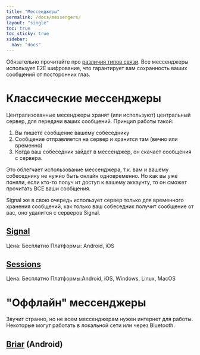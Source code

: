 ```yaml
---
title: "Мессенджеры"
permalink: /docs/messengers/
layout: "single"
toc: true
toc_sticky: true
sidebar:
  nav: "docs"
---
```


Обязательно прочитайте про [различия типов связи](/posts/how-messengers-work). Все мессенджеры использует E2E шифрование, что гарантирует вам сохранность ваших сообщений от посторонних глаз.

# Классические мессенджеры
Централизованные месенджеры хранят (или используют) центральный сервер, для передачи ваших сообщений. Принцип работы такой:
1. Вы пишете сообщение вашему собеседнику
2. Сообщение отправляется на сервер и хранится там (вечно или временно)
3. Когда ваш собеседник зайдет в мессенджер, он скачает сообщения с сервера.

Это облегчает использование мессенджера, т.к. вам и вашему собеседнику не нужно быть онлайн одновременно. Но как вы уже поняли, если кто-то получ	ит доступ к вашему аккаунту, то он сможет прочитать ВСЕ ваши сообщения. 

Signal же в свою очередь использует сервер только для временного хранения сообщений, как только ваш собеседник получит сообщение от вас, оно удалится с серверов Signal. 

## [Signal]()
Цена: Бесплатно
Платформы: Android, iOS

## [Sessions]()
Цена: Бесплатно
Платформы:Android, iOS, Windows, Linux, MacOS

# "Оффлайн" мессенджеры

Звучит странно, но не всем мессенджерам нужен интернет для работы. Некоторые могут работать в локальной сети или через Bluetooth.

## [Briar]() (Android)
